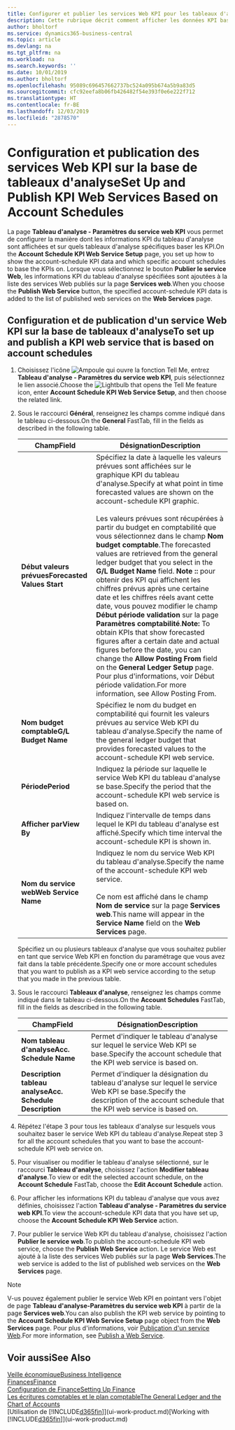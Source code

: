 ```yaml
---
title: Configurer et publier les services Web KPI pour les tableaux d'analyse | Microsoft Docs
description: Cette rubrique décrit comment afficher les données KPI basées sur des tableaux d'analyse spécifiques.
author: bholtorf
ms.service: dynamics365-business-central
ms.topic: article
ms.devlang: na
ms.tgt_pltfrm: na
ms.workload: na
ms.search.keywords: ''
ms.date: 10/01/2019
ms.author: bholtorf
ms.openlocfilehash: 95089c696457662737bc524a095b674a5b9a83d5
ms.sourcegitcommit: cfc92eefa8b06fb426482f54e393f0e6e222f712
ms.translationtype: HT
ms.contentlocale: fr-BE
ms.lasthandoff: 12/03/2019
ms.locfileid: "2878570"
---
```

# <a name="set-up-and-publish-kpi-web-services-based-on-account-schedules"></a><span data-ttu-id="10e15-103">Configuration et publication des services Web KPI sur la base de tableaux d'analyse</span><span class="sxs-lookup"><span data-stu-id="10e15-103">Set Up and Publish KPI Web Services Based on Account Schedules</span></span>
<span data-ttu-id="10e15-104">La page **Tableau d'analyse - Paramètres du service web KPI** vous permet de configurer la manière dont les informations KPI du tableau d'analyse sont affichées et sur quels tableaux d'analyse spécifiques baser les KPI.</span><span class="sxs-lookup"><span data-stu-id="10e15-104">On the **Account Schedule KPI Web Service Setup** page, you set up how to show the account-schedule KPI data and which specific account schedules to base the KPIs on.</span></span> <span data-ttu-id="10e15-105">Lorsque vous sélectionnez le bouton **Publier le service Web**, les informations KPI du tableau d'analyse spécifiées sont ajoutées à la liste des services Web publiés sur la page **Services web**.</span><span class="sxs-lookup"><span data-stu-id="10e15-105">When you choose the **Publish Web Service** button, the specified account-schedule KPI data is added to the list of published web services on the **Web Services** page.</span></span>  

## <a name="to-set-up-and-publish-a-kpi-web-service-that-is-based-on-account-schedules"></a><span data-ttu-id="10e15-106">Configuration et de publication d'un service Web KPI sur la base de tableaux d'analyse</span><span class="sxs-lookup"><span data-stu-id="10e15-106">To set up and publish a KPI web service that is based on account schedules</span></span>  
1.  <span data-ttu-id="10e15-107">Choisissez l'icône ![Ampoule qui ouvre la fonction Tell Me](media/ui-search/search_small.png "Dites-moi ce que vous voulez faire"), entrez **Tableau d'analyse - Paramètres du service web KPI**, puis sélectionnez le lien associé.</span><span class="sxs-lookup"><span data-stu-id="10e15-107">Choose the ![Lightbulb that opens the Tell Me feature](media/ui-search/search_small.png "Tell me what you want to do") icon, enter **Account Schedule KPI Web Service Setup**, and then choose the related link.</span></span>  
2.  <span data-ttu-id="10e15-108">Sous le raccourci **Général**, renseignez les champs comme indiqué dans le tableau ci-dessous.</span><span class="sxs-lookup"><span data-stu-id="10e15-108">On the **General** FastTab, fill in the fields as described in the following table.</span></span>  

    |<span data-ttu-id="10e15-109">Champ</span><span class="sxs-lookup"><span data-stu-id="10e15-109">Field</span></span>|<span data-ttu-id="10e15-110">Désignation</span><span class="sxs-lookup"><span data-stu-id="10e15-110">Description</span></span>|  
    |---------------------------------|---------------------------------------|  
    |<span data-ttu-id="10e15-111">**Début valeurs prévues**</span><span class="sxs-lookup"><span data-stu-id="10e15-111">**Forecasted Values Start**</span></span>|<span data-ttu-id="10e15-112">Spécifiez la date à laquelle les valeurs prévues sont affichées sur le graphique KPI du tableau d'analyse.</span><span class="sxs-lookup"><span data-stu-id="10e15-112">Specify at what point in time forecasted values are shown on the account-schedule KPI graphic.</span></span><br /><br /> <span data-ttu-id="10e15-113">Les valeurs prévues sont récupérées à partir du budget en comptabilité que vous sélectionnez dans le champ **Nom budget comptable**.</span><span class="sxs-lookup"><span data-stu-id="10e15-113">The forecasted values are retrieved from the general ledger budget that you select in the **G/L Budget Name** field.</span></span> <span data-ttu-id="10e15-114">**Note ::** pour obtenir des KPI qui affichent les chiffres prévus après une certaine date et les chiffres réels avant cette date, vous pouvez modifier le champ **Début période validation** sur la page **Paramètres comptabilité**.</span><span class="sxs-lookup"><span data-stu-id="10e15-114">**Note:**  To obtain KPIs that show forecasted figures after a certain date and actual figures before the date, you can change the **Allow Posting From** field on the **General Ledger Setup** page.</span></span> <span data-ttu-id="10e15-115">Pour plus d'informations, voir Début période validation.</span><span class="sxs-lookup"><span data-stu-id="10e15-115">For more information, see Allow Posting From.</span></span>|  
    |<span data-ttu-id="10e15-116">**Nom budget comptable**</span><span class="sxs-lookup"><span data-stu-id="10e15-116">**G/L Budget Name**</span></span>|<span data-ttu-id="10e15-117">Spécifiez le nom du budget en comptabilité qui fournit les valeurs prévues au service Web KPI du tableau d'analyse.</span><span class="sxs-lookup"><span data-stu-id="10e15-117">Specify the name of the general ledger budget that provides forecasted values to the account-schedule KPI web service.</span></span>|  
    |<span data-ttu-id="10e15-118">**Période**</span><span class="sxs-lookup"><span data-stu-id="10e15-118">**Period**</span></span>|<span data-ttu-id="10e15-119">Indiquez la période sur laquelle le service Web KPI du tableau d'analyse se base.</span><span class="sxs-lookup"><span data-stu-id="10e15-119">Specify the period that the account-schedule KPI web service is based on.</span></span>|  
    |<span data-ttu-id="10e15-120">**Afficher par**</span><span class="sxs-lookup"><span data-stu-id="10e15-120">**View By**</span></span>|<span data-ttu-id="10e15-121">Indiquez l'intervalle de temps dans lequel le KPI du tableau d'analyse est affiché.</span><span class="sxs-lookup"><span data-stu-id="10e15-121">Specify which time interval the account-schedule KPI is shown in.</span></span>|  
    |<span data-ttu-id="10e15-122">**Nom du service web**</span><span class="sxs-lookup"><span data-stu-id="10e15-122">**Web Service Name**</span></span>|<span data-ttu-id="10e15-123">Indiquez le nom du service Web KPI du tableau d'analyse.</span><span class="sxs-lookup"><span data-stu-id="10e15-123">Specify the name of the account-schedule KPI web service.</span></span><br /><br /> <span data-ttu-id="10e15-124">Ce nom est affiché dans le champ **Nom de service** sur la page **Services web**.</span><span class="sxs-lookup"><span data-stu-id="10e15-124">This name will appear in the **Service Name** field on the **Web Services** page.</span></span>|  

    <span data-ttu-id="10e15-125">Spécifiez un ou plusieurs tableaux d'analyse que vous souhaitez publier en tant que service Web KPI en fonction du paramétrage que vous avez fait dans la table précédente.</span><span class="sxs-lookup"><span data-stu-id="10e15-125">Specify one or more account schedules that you want to publish as a KPI web service according to the setup that you made in the previous table.</span></span>  

3.  <span data-ttu-id="10e15-126">Sous le raccourci **Tableaux d'analyse**, renseignez les champs comme indiqué dans le tableau ci-dessous.</span><span class="sxs-lookup"><span data-stu-id="10e15-126">On the **Account Schedules** FastTab, fill in the fields as described in the following table.</span></span>  

    |<span data-ttu-id="10e15-127">Champ</span><span class="sxs-lookup"><span data-stu-id="10e15-127">Field</span></span>|<span data-ttu-id="10e15-128">Désignation</span><span class="sxs-lookup"><span data-stu-id="10e15-128">Description</span></span>|  
    |---------------------------------|---------------------------------------|  
    |<span data-ttu-id="10e15-129">**Nom tableau d'analyse**</span><span class="sxs-lookup"><span data-stu-id="10e15-129">**Acc. Schedule Name**</span></span>|<span data-ttu-id="10e15-130">Permet d'indiquer le tableau d'analyse sur lequel le service Web KPI se base.</span><span class="sxs-lookup"><span data-stu-id="10e15-130">Specify the account schedule that the KPI web service is based on.</span></span>|  
    |<span data-ttu-id="10e15-131">**Description tableau analyse**</span><span class="sxs-lookup"><span data-stu-id="10e15-131">**Acc. Schedule Description**</span></span>|<span data-ttu-id="10e15-132">Permet d'indiquer la désignation du tableau d'analyse sur lequel le service Web KPI se base.</span><span class="sxs-lookup"><span data-stu-id="10e15-132">Specify the description of the account schedule that the KPI web service is based on.</span></span>|  

4.  <span data-ttu-id="10e15-133">Répétez l'étape 3 pour tous les tableaux d'analyse sur lesquels vous souhaitez baser le service Web KPI du tableau d'analyse.</span><span class="sxs-lookup"><span data-stu-id="10e15-133">Repeat step 3 for all the account schedules that you want to base the account-schedule KPI web service on.</span></span>  
5.  <span data-ttu-id="10e15-134">Pour visualiser ou modifier le tableau d'analyse sélectionné, sur le raccourci **Tableau d'analyse**, choisissez l'action **Modifier tableau d'analyse**.</span><span class="sxs-lookup"><span data-stu-id="10e15-134">To view or edit the selected account schedule, on the **Account Schedule** FastTab, choose the **Edit Account Schedule** action.</span></span>  
6.  <span data-ttu-id="10e15-135">Pour afficher les informations KPI du tableau d'analyse que vous avez définies, choisissez l'action **Tableau d'analyse - Paramètres du service web KPI**.</span><span class="sxs-lookup"><span data-stu-id="10e15-135">To view the account-schedule KPI data that you have set up, choose the **Account Schedule KPI Web Service** action.</span></span>  
7.  <span data-ttu-id="10e15-136">Pour publier le service Web KPI du tableau d'analyse, choisissez l'action **Publier le service web**.</span><span class="sxs-lookup"><span data-stu-id="10e15-136">To publish the account-schedule KPI web service, choose the **Publish Web Service** action.</span></span> <span data-ttu-id="10e15-137">Le service Web est ajouté à la liste des services Web publiés sur la page **Web Services**.</span><span class="sxs-lookup"><span data-stu-id="10e15-137">The web service is added to the list of published web services on the **Web Services** page.</span></span>  

> [!NOTE]  
>  <span data-ttu-id="10e15-138">V-us pouvez également publier le service Web KPI en pointant vers l'objet de page **Tableau d'analyse-Paramètres du service web KPI** à partir de la page **Services web**.</span><span class="sxs-lookup"><span data-stu-id="10e15-138">You can also publish the KPI web service by pointing to the **Account Schedule KPI Web Service Setup** page object from the **Web Services** page.</span></span> <span data-ttu-id="10e15-139">Pour plus d'informations, voir [Publication d'un service Web](across-how-publish-web-service.md).</span><span class="sxs-lookup"><span data-stu-id="10e15-139">For more information, see [Publish a Web Service](across-how-publish-web-service.md).</span></span>  

## <a name="see-also"></a><span data-ttu-id="10e15-140">Voir aussi</span><span class="sxs-lookup"><span data-stu-id="10e15-140">See Also</span></span>  
[<span data-ttu-id="10e15-141">Veille économique</span><span class="sxs-lookup"><span data-stu-id="10e15-141">Business Intelligence</span></span>](bi.md)  
[<span data-ttu-id="10e15-142">Finances</span><span class="sxs-lookup"><span data-stu-id="10e15-142">Finance</span></span>](finance.md)  
[<span data-ttu-id="10e15-143">Configuration de Finance</span><span class="sxs-lookup"><span data-stu-id="10e15-143">Setting Up Finance</span></span>](finance-setup-finance.md)  
[<span data-ttu-id="10e15-144">Les écritures comptables et le plan comptable</span><span class="sxs-lookup"><span data-stu-id="10e15-144">The General Ledger and the Chart of Accounts</span></span>](finance-general-ledger.md)  
<span data-ttu-id="10e15-145">[Utilisation de [!INCLUDE[d365fin](includes/d365fin_md.md)]](ui-work-product.md)</span><span class="sxs-lookup"><span data-stu-id="10e15-145">[Working with [!INCLUDE[d365fin](includes/d365fin_md.md)]](ui-work-product.md)</span></span>
